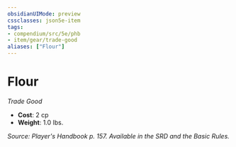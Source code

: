 ```yaml
---
obsidianUIMode: preview
cssclasses: json5e-item
tags:
- compendium/src/5e/phb
- item/gear/trade-good
aliases: ["Flour"]
---
```

# Flour
*Trade Good*  

- **Cost**: 2 cp
- **Weight**: 1.0 lbs.

*Source: Player's Handbook p. 157. Available in the SRD and the Basic Rules.*